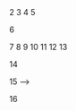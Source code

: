 <!--允许应用打开网络套接口 -->
<uses-permission android:name="android.permission.INTERNET" />

<uses-permission android:name="android.permission.MOUNT_UNMOUNT_FILESYSTEMS" />

<uses-permission android:name="android.permission.WRITE_EXTERNAL_STORAGE" />
<uses-permission android:name="android.permission.SET_WALLPAPER" />


<!-- 允许在登入数据库的时候读写其中的属性表，并上传改变的值 -->
<uses-permission android:name="android.permission.ACCESS_CHECKIN_PROPERTIES" />
 
<!--允许应用访问范围(如WIFI)性的定位 -->
<uses-permission android:name="android.permission.ACCESS_COARSE_LOCATION" />
 
<!-- 允许应用访问精确(如GPS)性的定位 -->
<uses-permission android:name="android.permission.ACCESS_FINE_LOCATION" />
 
<!--允许应访问额外的提供定位的指令 -->
<uses-permission android:name="android.permission.ACCESS_LOCATION_EXTRA_COMMANDS" />
2
<!-- 允许应用创建用于测试的模拟定位提供者 -->
<uses-permission android:name="android.permission.ACCESS_MOCK_LOCATION" />
 
<!--允许应用访问网络上的信息 -->
<uses-permission android:name="android.permission.ACCESS_NETWORK_STATE" />
 
<!--允许应用使用低版本视图的特征 -->
<uses-permission android:name="android.permission.ACCESS_SURFACE_FLINGER" />
 
<!--允许应用访问关羽Wi-Fi网络的信息 -->
<uses-permission android:name="android.permission.ACCESS_WIFI_STATE" />
 
<!--允许应用进入帐户认证 -->
<uses-permission android:name="android.permission.ACCOUNT_MANAGER" />
3
<!--允许应用为ACCOUNT_MANAGER扮演一个帐户认证系统 -->
<uses-permission android:name="android.permission.AUTHENTICATE_ACCOUNTS" />
 
<!--允许应用去统计电源信息 -->
<uses-permission android:name="android.permission.BATTERY_STATS" />
 
<!-- 允许应用告诉AppWidget哪个应用能够访问该AppWidget的数据 -->
<uses-permission android:name="android.permission.BIND_APPWIDGET" />
 
<!--必须通过关机接收者的请求来确保只有系统能够与之交互 -->
<uses-permission android:name="android.permission.BIND_DEVICE_ADMIN" />
 
<!-- 必须通过InputMethodService的请求来确保只有系统能够与之绑定 -->
<uses-permission android:name="android.permission.BIND_INPUT_METHOD" />
 
<!--必须通过WallpaperService的请求来确保只有系统能够与之绑定 -->
<uses-permission android:name="android.permission.BIND_WALLPAPER" />
4
<!-- 允许应用去连接蓝牙设备 -->
<uses-permission android:name="android.permission.BLUETOOTH" />
 
<!-- 允许应用找到与之连接的蓝牙设备 -->
<uses-permission android:name="android.permission.BLUETOOTH_ADMIN" />
 
<!--被请求废止设备(非常危险) -->
<uses-permission android:name="android.permission.BRICK" />
 
<!--允许应用发出一个程序包被移除的广播消息 -->
<uses-permission android:name="android.permission.BROADCAST_PACKAGE_REMOVED" />
 
<!-- 允许应用发出一个收到短信的消息 -->
<uses-permission android:name="android.permission.BROADCAST_SMS" />
 
<!--允许应用发出一个与intent相连的消息 -->
<uses-permission android:name="android.permission.BROADCAST_STICKY" />
 
<!--允许应用发出一个收到WAP PUSH的广播消息 -->
<uses-permission android:name="android.permission.BROADCAST_WAP_PUSH" />
5
<!--允许应用启动一个用户确认电话被拨打而不通过拨打电话的用户界面的的拨打程序 -->
<uses-permission android:name="android.permission.CALL_PHONE" />
 
<!--允许应用启动一个用户确认电话被拨打而不通过拨打电话的用户界面的的任意号码的拨打，包括紧急号码. -->
<uses-permission android:name="android.permission.CALL_PRIVILEGED" />
 
<!--能够启动照相机设备的请求 -->
<uses-permission android:name="android.permission.CAMERA" />
 
<!-- 允许应用去改变一个应用是否是激活状态 -->
<uses-permission android:name="android.permission.CHANGE_COMPONENT_ENABLED_STATE" />
 
<!-- 允许应用修改当前的配置，如本地设置 -->
<uses-permission android:name="android.permission.CHANGE_CONFIGURATION" />
 
<!-- 允许应用改变网络的连接状态 -->
<uses-permission android:name="android.permission.CHANGE_NETWORK_STATE" />
 
6
<!-- 允许应用进入Wi-Fi的组播方式 -->
<uses-permission android:name="android.permission.CHANGE_WIFI_MULTICAST_STATE" />
 
<!--允许应用改变Wi-Fi的连接状态 -->
<uses-permission android:name="android.permission.CHANGE_WIFI_STATE" />
 
<!--允许应用清除所有安装在设备上的应用的缓存 -->
<uses-permission android:name="android.permission.CLEAR_APP_CACHE" />
 
<!--允许应用清除使用者的信息资料 -->
<uses-permission android:name="android.permission.CLEAR_APP_USER_DATA" />
 
<!--允许从广播设备来更新或不更新本地的消息 -->
<uses-permission android:name="android.permission.CONTROL_LOCATION_UPDATES" />
 
<!--允许应用删除掉缓存文件 -->
<uses-permission android:name="android.permission.DELETE_CACHE_FILES" />
 
<!--允许应用删除掉程序包 -->
<uses-permission android:name="android.permission.DELETE_PACKAGES" />
7
<!-- 允许低权限的访问电源管理项 -->
<uses-permission android:name="android.permission.DEVICE_POWER" />
 
<!--允许应用诊断程序资源 -->
<uses-permission android:name="android.permission.DIAGNOSTIC" />
 
<!--允许应用禁用键盘锁 -->
<uses-permission android:name="android.permission.DISABLE_KEYGUARD" />
 
<!--允许应用从系统服务中恢复转储的信息 -->
<uses-permission android:name="android.permission.DUMP" />
 
<!--允许应用扩大或缩小状态栏 -->
<uses-permission android:name="android.permission.EXPAND_STATUS_BAR" />
 
<!--如制造商测试的应用一样用终极权限用户运行 -->
<uses-permission android:name="android.permission.FACTORY_TEST" />
 
<!--允许访问手电筒 -->
<uses-permission android:name="android.permission.FLASHLIGHT" />
8
<!--允许应用强制的返回操作而不论是不是最终的activity -->
<uses-permission android:name="android.permission.FORCE_BACK" />
 
<!--允许应用访问账目服务中的统计清单 -->
<uses-permission android:name="android.permission.GET_ACCOUNTS" />
 
<!-- 允许应用查找出任何程序包使用的空间 -->
<uses-permission android:name="android.permission.GET_PACKAGE_SIZE" />
 
<!-- 允许应用找到关于当前或最近运行的任务和在哪些acitivities里运行 -->
<uses-permission android:name="android.permission.GET_TASKS" />
 
<!-- 这个权限可以被内容提供者用来允许使用全程搜索他们的数据 -->
<uses-permission android:name="android.permission.GLOBAL_SEARCH" />
 
<!-- 允许访问硬件及周边设备. -->
<uses-permission android:name="android.permission.HARDWARE_TEST" />
 
<!--允许应用注入用户事件（键盘、触摸）到事件中然后提供给任意的窗口 -->
<uses-permission android:name="android.permission.INJECT_EVENTS" />
9
<!--允许应用安装一个位置提供商到位置管理器中 -->
<uses-permission android:name="android.permission.INSTALL_LOCATION_PROVIDER" />
 
<!--允许应用安装程序包. -->
<uses-permission android:name="android.permission.INSTALL_PACKAGES" />
 
<!--允许应用打开被部分系统用户接口使用的窗口 -->
<uses-permission android:name="android.permission.INTERNAL_SYSTEM_WINDOW" />
 
<!--允许应用打开网络套接口 -->
<uses-permission android:name="android.permission.INTERNET" />
 
<!--允许应用去呼叫killBackgroundProcesses(String).方法 -->
<uses-permission android:name="android.permission.KILL_BACKGROUND_PROCESSES" />
 
<!-- 允许应用去管理帐户管理者中的重要清单 -->
<uses-permission android:name="android.permission.MANAGE_ACCOUNTS" />
10
<!--允许应用去管理(创建、销毁、顺序)在窗口管理者中的应用 -->
<uses-permission android:name="android.permission.MANAGE_APP_TOKENS" />
 
<uses-permission android:name="android.permission.MASTER_CLEAR" />
 
<!--允许应用修改全局音频设定 -->
<uses-permission android:name="android.permission.MODIFY_AUDIO_SETTINGS" />
 
<!--允许改变拨打电话的状态-电源等 -->
<uses-permission android:name="android.permission.MODIFY_PHONE_STATE" />
 
<!--允许格式化可移除的存储仓库的文件系统 -->
<uses-permission android:name="android.permission.MOUNT_FORMAT_FILESYSTEMS" />
 
<!--允许装备或解除可移除的存储仓库的文件系统 -->
<uses-permission android:name="android.permission.MOUNT_UNMOUNT_FILESYSTEMS" />
 
<!--允许应用使它的activities更持久稳固 -->
<uses-permission android:name="android.permission.PERSISTENT_ACTIVITY" />
11
<!--允许应用监督、限定或终止呼出的电话 -->
<uses-permission android:name="android.permission.PROCESS_OUTGOING_CALLS" />
 
<!--允许应用读取用户的日历数据 -->
<uses-permission android:name="android.permission.READ_CALENDAR" />
 
<!-- 允许应用读取用户的联系人数据 -->
<uses-permission android:name="android.permission.READ_CONTACTS" />
 
<!--允许应用抓取屏幕和更多可获得的缓冲数据 -->
<uses-permission android:name="android.permission.READ_FRAME_BUFFER" />
 
<!--允许应用去读取(非写)用户浏览历史和书签 -->
<uses-permission android:name="android.permission.READ_HISTORY_BOOKMARKS" />
 
<!-- 允许应用去的当前键盘和控制的状态 -->
<uses-permission android:name="android.permission.READ_INPUT_STATE" />
12
<!--允许应用读取低级别的系统日志文件 -->
<uses-permission android:name="android.permission.READ_LOGS" />
 
<!--允许应用读取所有者的数据 -->
<uses-permission android:name="android.permission.READ_OWNER_DATA" />
 
<!--允许读取电话的状态 -->
<uses-permission android:name="android.permission.READ_PHONE_STATE" />
 
<!--允许应用读取短信息. -->
<uses-permission android:name="android.permission.READ_SMS" />
 
<!--允许应用读取同步的设置 -->
<uses-permission android:name="android.permission.READ_SYNC_SETTINGS" />
 
<!--允许应用读取同步的统计数据 -->
<uses-permission android:name="android.permission.READ_SYNC_STATS" />
 
<!--重新启动设备的请求 -->
<uses-permission android:name="android.permission.REBOOT" />
13
<!--允许应用接收在系统完成启动后发出的ACTION_BOOT_COMPLETED广播信息 -->
<uses-permission android:name="android.permission.RECEIVE_BOOT_COMPLETED" />
 
<!--允许应用去监听多媒体信息并记录和对起进行处理 -->
<uses-permission android:name="android.permission.RECEIVE_MMS" />
 
<!--允许应用去监听短消息并记录和对起进行处理 -->
<uses-permission android:name="android.permission.RECEIVE_SMS" />
 
<!--允许应用监听WAP push信息 -->
<uses-permission android:name="android.permission.RECEIVE_WAP_PUSH" />
 
<!--允许应用记录音频信息 -->
<uses-permission android:name="android.permission.RECORD_AUDIO" />
 
<!--允许应用改变任务的关系位置 -->
<uses-permission android:name="android.permission.REORDER_TASKS" />
 
<!--已废弃使用 -->
<uses-permission android:name="android.permission.RESTART_PACKAGES" />
 
14
<!--允许应用发送短消息. -->
<uses-permission android:name="android.permission.SEND_SMS" />
 
<!--允许应用查看和控制activities是怎样在系统中运行的 -->
<uses-permission android:name="android.permission.SET_ACTIVITY_WATCHER" />
 
<!--允许应用去控制当activities被覆盖后是否是立即接触结束 -->
<uses-permission android:name="android.permission.SET_ALWAYS_FINISH" />
 
<!-- 改变动画的比例因子 -->
<uses-permission android:name="android.permission.SET_ANIMATION_SCALE" />
 
<!--设置一个应用为调试模式 -->
<uses-permission android:name="android.permission.SET_DEBUG_APP" />
 
<!--允许低级别的设置屏幕的方向 -->
<uses-permission android:name="android.permission.SET_ORIENTATION" />
 
<!--已废弃 -->
<uses-permission android:name="android.permission.SET_PREFERRED_APPLICATIONS" />
 
<!--允许应用设置可以运行的最大数的应用进程 -->
<uses-permission android:name="android.permission.SET_PROCESS_LIMIT" />
 
<!-- 允许应用设置系统时间 -->
<uses-permission android:name="android.permission.SET_TIME" />
15
<!-- 允许应用设置系统时区时间 -->
-->
<uses-permission android:name="android.permission.SET_TIME_ZONE" />
 
<!-- 允许应用设置壁纸 -->
<uses-permission android:name="android.permission.SET_WALLPAPER" />
 
<!--允许应用设置锁定的壁纸 -->
<uses-permission android:name="android.permission.SET_WALLPAPER_HINTS" />
 
<!--允许应用发出一个给所有稳定进程信号的请求 -->
<uses-permission android:name="android.permission.SIGNAL_PERSISTENT_PROCESSES" />
 
<!-- 允许应用打开、关闭或使状态栏或图标失去作用 -->
<uses-permission android:name="android.permission.STATUS_BAR" />
 
<!--允许应用访问内容提供者的签署认证 -->
<uses-permission android:name="android.permission.SUBSCRIBED_FEEDS_READ" />
 
<uses-permission android:name="android.permission.SUBSCRIBED_FEEDS_WRITE" />
 
<!-- 允许应用使用TYPE_SYSTEM_ALERT来打开窗口，并将窗口显示于其他应用的顶端 -->
<uses-permission android:name="android.permission.SYSTEM_ALERT_WINDOW" />
 
<!--允许应用更新设备资料信息 -->
<uses-permission android:name="android.permission.UPDATE_DEVICE_STATS" />
 
<!--允许应用从管理器得到授权请求 -->
<uses-permission android:name="android.permission.USE_CREDENTIALS" />
 
<!--允许应用访问震动器 -->
<uses-permission android:name="android.permission.VIBRATE" />
 
<!-- 允许使用电源锁定管理以使进程休眠或屏幕变暗 -->
<uses-permission android:name="android.permission.WAKE_LOCK" />
 
<!--允许应用去写入接入点设置 -->
<uses-permission android:name="android.permission.WRITE_APN_SETTINGS" />
 
<!--允许应用写（非读）用户的日历数据 -->
<uses-permission android:name="android.permission.WRITE_CALENDAR" />
 
<!--允许应用写（非读）用户的联系人数据 -->
<uses-permission android:name="android.permission.WRITE_CONTACTS" />
 
<!-- 允许应用写（非读）用户的外部存储器 -->
<uses-permission android:name="android.permission.WRITE_EXTERNAL_STORAGE" />
 
<!-- 允许应用修改Google服务地图 -->
<uses-permission android:name="android.permission.WRITE_GSERVICES" />
 
<!-- 允许应用写（非读）用户的浏览器历史和书签 -->
<uses-permission android:name="android.permission.WRITE_HISTORY_BOOKMARKS" />
 
<!--允许应用写（非读）用户的数据 -->
<uses-permission android:name="android.permission.WRITE_OWNER_DATA" />
 
16
<!--允许应用写或读当前系统设置 -->
<uses-permission android:name="android.permission.WRITE_SECURE_SETTINGS" />
 
<!-- 允许应用写或读系统设置 -->
<uses-permission android:name="android.permission.WRITE_SETTINGS" />
 
<!--允许应用写短消息信息 -->
<uses-permission android:name="android.permission.WRITE_SMS" />
<!-- 允许应用写同步设置 -->
<uses-permission android:name="android.permission.WRITE_SYNC_SETTINGS" />
